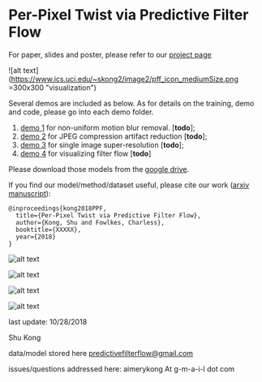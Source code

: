 # Per-Pixel Twist via Predictive Filter Flow

For paper, slides and poster, please refer to our [project page](https://www.ics.uci.edu/~skong2/pff.html "predictive filter flow")


![alt text](https://www.ics.uci.edu/~skong2/image2/pff_icon_mediumSize.png  =300x300 "visualization")


Several demos are included as below. 
As for details on the training, demo and code, please go into each demo folder.

1. [demo 1](https://github.com/aimerykong/predictive-filter-flow/tree/master/XXXX) for non-uniform motion blur removal. [**todo**];
2. [demo 2](https://github.com/aimerykong/predictive-filter-flow/tree/master/XXXX) for JPEG compression artifact reduction [**todo**];
3. [demo 3](https://github.com/aimerykong/predictive-filter-flow/tree/master/XXXX) for single image super-resolution [**todo**];
4. [demo 4](https://github.com/aimerykong/predictive-filter-flow/tree/master/XXXX) for visualizing filter flow [**todo**]

Please download those models from the [google drive](https://drive.google.com/open?id=141KsUSXGItWi8Sz3OWabnQ_ybiOp_ACs). 


If you find our model/method/dataset useful, please cite our work ([arxiv manuscript](https://arxiv.org/abs/XXXXX)):

    @inproceedings{kong2018PPF,
      title={Per-Pixel Twist via Predictive Filter Flow},
      author={Kong, Shu and Fowlkes, Charless},
      booktitle={XXXXX},
      year={2018}
    }



![alt text](https://www.ics.uci.edu/~skong2/image2/pff_demo_motion_deblur.png "visualization")

![alt text](https://www.ics.uci.edu/~skong2/image2/pff_demo_jpeg.png "visualization")

![alt text](https://www.ics.uci.edu/~skong2/image2/pff_demo_SISR.png "visualization")

![alt text](https://www.ics.uci.edu/~skong2/image2/pff_demo_analysisFF.png "visualization")


last update: 10/28/2018

Shu Kong

data/model stored here predictivefilterflow@gmail.com

issues/questions addressed here: 
aimerykong At g-m-a-i-l dot com
